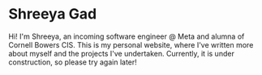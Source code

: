# Shreeya Gad
Hi! I'm Shreeya, an incoming software engineer @ Meta and alumna of Cornell Bowers CIS. This is my personal website, where I've written more about myself and the projects I've undertaken. Currently, it is under construction, so please try again later!
